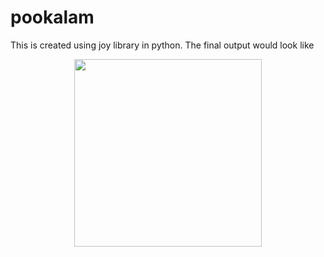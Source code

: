 # pookalam

This is created using joy library in python. 
The final output would look like </br>
<p align = "center">
  <img align="center" width="300" height="300" src="https://user-images.githubusercontent.com/55505578/130283004-e51f702f-248c-475c-a9d5-eaf1bb890a26.png">
</p>


